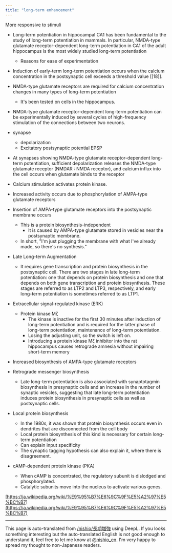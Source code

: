 ```yaml
---
title: "long-term enhancement"
---
```


More responsive to stimuli

- Long-term potentiation in hippocampal CA1 has been fundamental to the study of long-term potentiation in mammals. In particular, NMDA-type glutamate receptor-dependent long-term potentiation in CA1 of the adult hippocampus is the most widely studied long-term potentiation
    - Reasons for ease of experimentation

- Induction of early-term long-term potentiation occurs when the calcium concentration in the postsynaptic cell exceeds a threshold value [[18]].
- NMDA-type glutamate receptors are required for calcium concentration changes in many types of long-term potentiation
    - It's been tested on cells in the hippocampus.
- NMDA-type glutamate receptor-dependent long-term potentiation can be experimentally induced by several cycles of high-frequency stimulation of the connections between two neurons.
- synapse
    - depolarization
    - Excitatory postsynaptic potential EPSP
- At synapses showing NMDA-type glutamate receptor-dependent long-term potentiation, sufficient depolarization releases the NMDA-type glutamate receptor (NMDAR : NMDA receptor), and calcium influx into the cell occurs when glutamate binds to the receptor
- Calcium stimulation activates protein kinase.
- Increased activity occurs due to phosphorylation of AMPA-type glutamate receptors
- Insertion of AMPA-type glutamate receptors into the postsynaptic membrane occurs
    - This is a protein biosynthesis-independent
        - It is caused by AMPA-type glutamate stored in vesicles near the postsynaptic membrane.
    - In short, "I'm just plugging the membrane with what I've already made, so there's no synthesis."

- Late Long-term Augmentation
    - It requires gene transcription and protein biosynthesis in the postsynaptic cell. There are two stages in late long-term potentiation: one that depends on protein biosynthesis and one that depends on both gene transcription and protein biosynthesis. These stages are referred to as LTP2 and LTP3, respectively, and early long-term potentiation is sometimes referred to as LTP1.
- Extracellular signal-regulated kinase (ERK)
    - Protein kinase Mζ
        - The kinase is inactive for the first 30 minutes after induction of long-term potentiation and is required for the latter phase of long-term potentiation, maintenance of long-term potentiation.
        - Losing the adjusting unit, so the switch is left on.
        - Introducing a protein kinase Mζ inhibitor into the rat hippocampus causes retrograde amnesia without impairing short-term memory
- Increased biosynthesis of AMPA-type glutamate receptors
- Retrograde messenger biosynthesis
    - Late long-term potentiation is also associated with synaptotagmin biosynthesis in presynaptic cells and an increase in the number of synaptic vesicles, suggesting that late long-term potentiation induces protein biosynthesis in presynaptic cells as well as postsynaptic cells.
- Local protein biosynthesis
    - In the 1980s, it was shown that protein biosynthesis occurs even in dendrites that are disconnected from the cell body
    - Local protein biosynthesis of this kind is necessary for certain long-term potentiation
    - Can explain input specificity
    - The synaptic tagging hypothesis can also explain it, where there is disagreement.

- cAMP-dependent protein kinase (PKA)
    - When cAMP is concentrated, the regulatory subunit is dislodged and phosphorylated.
    - Catalytic subunits move into the nucleus to activate various genes.


[https://ja.wikipedia.org/wiki/%E9%95%B7%E6%9C%9F%E5%A2%97%E5%BC%B7](https://ja.wikipedia.org/wiki/%E9%95%B7%E6%9C%9F%E5%A2%97%E5%BC%B7)

---
This page is auto-translated from [/nishio/長期増強](https://scrapbox.io/nishio/長期増強) using DeepL. If you looks something interesting but the auto-translated English is not good enough to understand it, feel free to let me know at [@nishio_en](https://twitter.com/nishio_en). I'm very happy to spread my thought to non-Japanese readers.